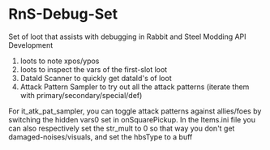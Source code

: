 # RnS-Debug-Set
Set of loot that assists with debugging in Rabbit and Steel Modding API Development

1. loots to note xpos/ypos
2. loots to inspect the vars of the first-slot loot
3. DataId Scanner to quickly get dataId's of loot
4. Attack Pattern Sampler to try out all the attack patterns (iterate them with primary/secondary/special/def)

For it_atk_pat_sampler, you can toggle attack patterns against allies/foes by switching the hidden vars0 set in onSquarePickup. In the Items.ini file you can also respectively set the str_mult to 0 so that way you don't get damaged-noises/visuals, and set the hbsType to a buff
